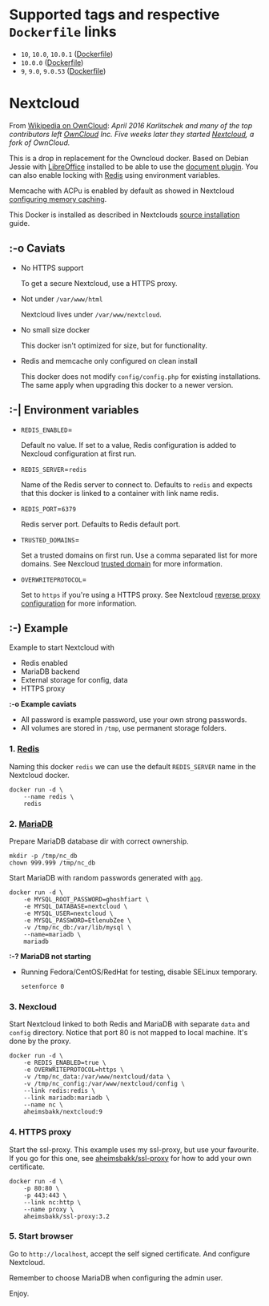 
# Supported tags and respective `Dockerfile` links

- `10`, `10.0`, `10.0.1` ([Dockerfile](https://github.com/aheimsbakk/nextcloud/blob/10.0.1/Dockerfile))
- `10.0.0` ([Dockerfile](https://github.com/aheimsbakk/nextcloud/blob/10.0.0/Dockerfile))
- `9`, `9.0`, `9.0.53` ([Dockerfile](https://github.com/aheimsbakk/nextcloud/blob/9.0.53/Dockerfile))


# Nextcloud 

From [Wikipedia on OwnCloud][wiki_owncloud]: *April 2016 Karlitschek and many of the top contributors left [OwnCloud][] Inc. Five weeks later they started [Nextcloud][], a fork of OwnCloud.*

This is a drop in replacement for the Owncloud docker. Based on Debian Jessie with [LibreOffice][] installed to be able to use the [document plugin][]. You can also enable locking with [Redis][] using environment variables.

Memcache with ACPu is enabled by default as showed in Nextcloud [configuring memory caching](https://docs.nextcloud.com/server/9/admin_manual/configuration_server/caching_configuration.html).

This Docker is installed as described in Nextclouds [source installation][] guide.


## :-o Caviats

- No HTTPS support

	To get a secure Nextcloud, use a HTTPS proxy.

- Not under `/var/www/html`

	Nextcloud lives under `/var/www/nextcloud`.

- No small size docker

    This docker isn't optimized for size, but for functionality.

- Redis and memcache only configured on clean install

	This docker does not modify `config/config.php` for existing installations. The same apply when upgrading this docker to a newer version.

## :-| Environment variables

- `REDIS_ENABLED`=

	Default no value. If set to a value, Redis configuration is added to Nexcloud configuration at first run.

- `REDIS_SERVER`=`redis`

	Name of the Redis server to connect to. Defaults to `redis` and expects that this docker is linked to a container with link name redis.

- `REDIS_PORT`=`6379`

	Redis server port. Defaults to Redis default port.

- `TRUSTED_DOMAINS`=

	Set a trusted domains on first run. Use a comma separated list for more domains. See Nexcloud [trusted domain](https://docs.nextcloud.com/server/9/admin_manual/installation/installation_wizard.html#trusted-domains-label) for more information.

- `OVERWRITEPROTOCOL`=

	Set to `https` if you're using a HTTPS proxy. See Nextcloud [reverse proxy configuration](https://docs.nextcloud.com/server/9/admin_manual/configuration_server/reverse_proxy_configuration.html) for more information.


## :-) Example

Example to start Nextcloud with

- Redis enabled
- MariaDB backend
- External storage for config, data
- HTTPS proxy 

**:-o Example caviats**

- All password is example password, use your own strong passwords.
- All volumes are stored in `/tmp`, use permanent storage folders.

### 1. [Redis](https://hub.docker.com/_/redis/)

Naming this docker `redis` we can use the default `REDIS_SERVER` name in the Nextcloud docker.

	docker run -d \
		--name redis \
		redis

### 2. [MariaDB](https://hub.docker.com/_/mariadb/)

Prepare MariaDB database dir with correct ownership.

	mkdir -p /tmp/nc_db
	chown 999.999 /tmp/nc_db

Start MariaDB with random passwords generated with [`apg`](http://linux.die.net/man/1/apg).

	docker run -d \
		-e MYSQL_ROOT_PASSWORD=ghoshfiart \
		-e MYSQL_DATABASE=nextcloud \
		-e MYSQL_USER=nextcloud \
		-e MYSQL_PASSWORD=EtlenubZee \
		-v /tmp/nc_db:/var/lib/mysql \
		--name=mariadb \
		mariadb

**:-? MariaDB not starting**

- Running Fedora/CentOS/RedHat for testing, disable SELinux temporary.

	`setenforce 0`

### 3. Nexcloud

Start Nextcloud linked to both Redis and MariaDB with separate `data` and `config` directory. Notice that port 80 is not mapped to local machine. It's done by the proxy.

	docker run -d \
		-e REDIS_ENABLED=true \
		-e OVERWRITEPROTOCOL=https \
		-v /tmp/nc_data:/var/www/nextcloud/data \
        -v /tmp/nc_config:/var/www/nextcloud/config \
		--link redis:redis \
		--link mariadb:mariadb \
		--name nc \
		aheimsbakk/nextcloud:9

### 4. HTTPS proxy

Start the ssl-proxy. This example uses my ssl-proxy, but use your favourite. If you go for this one, see [aheimsbakk/ssl-proxy](https://hub.docker.com/r/aheimsbakk/ssl-proxy/) for how to add your own certificate.

	docker run -d \
		-p 80:80 \
		-p 443:443 \
		--link nc:http \
		--name proxy \
		aheimsbakk/ssl-proxy:3.2


### 5. Start browser

Go to `http://localhost`, accept the self signed certificate. And configure Nextcloud.

Remember to choose MariaDB when configuring the admin user.

Enjoy.

[document plugin]: https://apps.owncloud.com/content/show.php/Documents?content=168711
[LibreOffice]: https://www.libreoffice.org
[Redis]: https://redis.io
[wiki_owncloud]: https://en.wikipedia.org/wiki/OwnCloud
[OwnCloud]: https://owncloud.com
[Nextcloud]: https://nextcloud.com
[source installation]: https://docs.nextcloud.com/server/9/admin_manual/installation/source_installation.html

